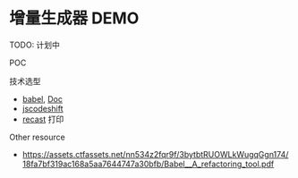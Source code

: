 # 增量生成器 DEMO

TODO: 计划中

POC

技术选型

- [babel](https://github.com/jamiebuilds/babel-handbook/blob/master/translations/en/plugin-handbook.md#toc-validators), [Doc](https://babeljs.io/docs/babel-traverse)
- [jscodeshift](https://github.com/facebook/jscodeshift)
- [recast](https://github.com/benjamn/recast) 打印

Other resource

- https://assets.ctfassets.net/nn534z2fqr9f/3bytbtRUOWLkWugqGgn174/18fa7bf319ac168a5aa7644747a30bfb/Babel__A_refactoring_tool.pdf
